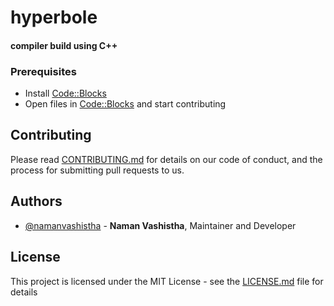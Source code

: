 # hyperbole

#### compiler build using C++

### Prerequisites
- Install [Code::Blocks](http://www.codeblocks.org/downloads)
- Open files in [Code::Blocks](http://www.codeblocks.org/downloads) and start contributing

## Contributing

Please read [CONTRIBUTING.md](https://github.com/namanvashistha/hyperbole/blob/master/CONTRIBUTING.md) for details on our code of conduct, and the process for submitting pull requests to us.

## Authors

- [@namanvashistha](https://github.com/namanvashistha) - **Naman Vashistha**, Maintainer and Developer

## License

This project is licensed under the MIT License - see the [LICENSE.md](https://github.com/namanvashistha/hyperbole/blob/master/LICENSE) file for details
 
